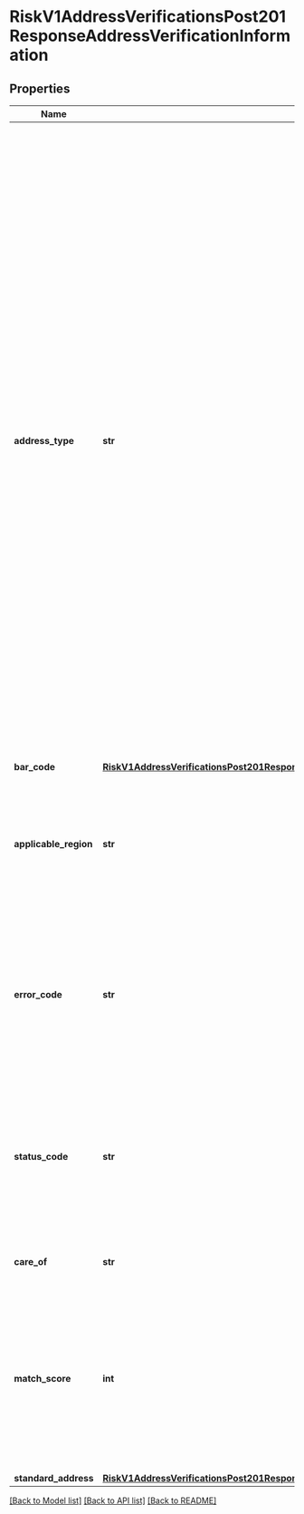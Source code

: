 # RiskV1AddressVerificationsPost201ResponseAddressVerificationInformation

## Properties
Name | Type | Description | Notes
------------ | ------------- | ------------- | -------------
**address_type** | **str** | Contains the record type of the postal code with which the address was matched.  #### U.S. Addresses Depending on the quantity and quality of the address information provided, this field contains one or two characters:  - One character: sufficient correct information was provided to result in accurate matching. - Two characters: standardization would provide a better address if more or better input address information were available. The second character is D (default).  Blank fields are unassigned. When an address cannot be standardized, how the input data was parsed determines the address type. In this case, standardization may indicate a street, rural route, highway contract, general delivery, or PO box.   #### All Other Countries This field contains one of the following values: - P: Post. - S: Street. - x: Unknown.  | [optional] 
**bar_code** | [**RiskV1AddressVerificationsPost201ResponseAddressVerificationInformationBarCode**](RiskV1AddressVerificationsPost201ResponseAddressVerificationInformationBarCode.md) |  | [optional] 
**applicable_region** | **str** | Value can be - Canada - US - International The values of errorCode and statusCode mean different things depending on the applicable region. Refer to the guide for more info.  | [optional] 
**error_code** | **str** | Four-character error code returned for Canadian, US and international addresses. For possible values, see Verification Services guide. The meaning of the errorCode depends on value of applicableRegion.  | [optional] 
**status_code** | **str** | Four-to-ten character status code returned for Canadian, US and international addresses. For possible values, see Verification Services guide. The meaning of the errorCode depends on value of applicableRegion.  | [optional] 
**care_of** | **str** | Care of data dropped from the standard address. | [optional] 
**match_score** | **int** | Indicates the probable correctness of the address match. Returned for U.S. and Canadian addresses. Returns a value from 0-9, where 0 is most likely to be correct and 9 is least likely to be correct, or -1 if there is no address match.  | [optional] 
**standard_address** | [**RiskV1AddressVerificationsPost201ResponseAddressVerificationInformationStandardAddress**](RiskV1AddressVerificationsPost201ResponseAddressVerificationInformationStandardAddress.md) |  | [optional] 

[[Back to Model list]](../README.md#documentation-for-models) [[Back to API list]](../README.md#documentation-for-api-endpoints) [[Back to README]](../README.md)


